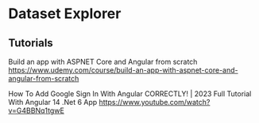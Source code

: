 # Dataset Explorer

## Tutorials

Build an app with ASPNET Core and Angular from scratch
https://www.udemy.com/course/build-an-app-with-aspnet-core-and-angular-from-scratch

How To Add Google Sign In With Angular CORRECTLY! | 2023 Full Tutorial With Angular 14 .Net 6 App
https://www.youtube.com/watch?v=G4BBNq1tgwE